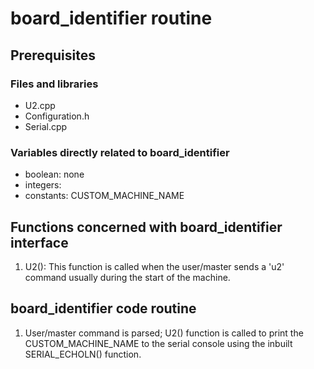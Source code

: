 # board_identifier routine

## Prerequisites

### Files and libraries
- U2.cpp
- Configuration.h
- Serial.cpp

### Variables directly related to board_identifier
- boolean: none
- integers: 
- constants: CUSTOM_MACHINE_NAME

## Functions concerned with board_identifier interface
1. U2(): This function is called when the user/master sends a 'u2' command usually during the start of the machine.

## board_identifier code routine
1. User/master command is parsed; U2() function is called to print the CUSTOM_MACHINE_NAME to the serial console using the inbuilt SERIAL_ECHOLN() function.